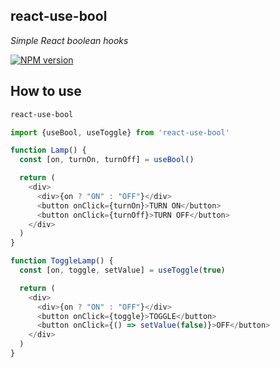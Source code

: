 ## react-use-bool

_Simple React boolean hooks_

[![NPM version](https://img.shields.io/npm/v/react-use-bool.svg)](https://www.npmjs.com/package/react-use-bool)

## How to use

```bash
react-use-bool
```

```js
import {useBool, useToggle} from 'react-use-bool'

function Lamp() {
  const [on, turnOn, turnOff] = useBool()

  return (
    <div>
      <div>{on ? "ON" : "OFF"}</div>
      <button onClick={turnOn}>TURN ON</button>
      <button onClick={turnOff}>TURN OFF</button>
    </div>
  )
}

function ToggleLamp() {
  const [on, toggle, setValue] = useToggle(true)

  return (
    <div>
      <div>{on ? "ON" : "OFF"}</div>
      <button onClick={toggle}>TOGGLE</button>
      <button onClick={() => setValue(false)}>OFF</button>
    </div>
  )
}
```

